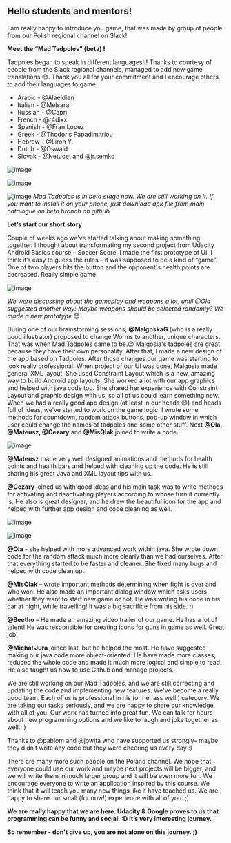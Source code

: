 <h2>Hello students and mentors!</h2>

I am really happy to introduce you game, that was made by group of people from our Polish regional channel on Slack!

**Meet the “Mad Tadpoles” (beta) !**

Tadpoles began to speak in different languages!!!
Thanks to courtesy of people from the Slack regional channels, managed to add new game translations 😊. Thank you all for your commitment and I encourage others to add their languages to game

- Arabic - @Alaeldien
- Italian - @Melsara
- Russian - @Capri
- French - @r4dixx
- Spanish - @Fran López
- Greek - @Thodoris Papadimitriou
- Hebrew - @Liron Y.
- Dutch - @Oswald
- Slovak - @Netucet and @jr.semko



![image](https://user-images.githubusercontent.com/33101796/34072829-987035c6-e28e-11e7-8485-9688fb0b9527.png)

[![image](https://user-images.githubusercontent.com/33101796/34073036-86368a42-e291-11e7-8465-b76ba4131eaf.png)](https://www.youtube.com/watch?v=Ii1YuBTzZC4)

![image](https://user-images.githubusercontent.com/33101796/34072837-ce529ce2-e28e-11e7-822f-e70d1b60bad7.png)
*Mad Tadpoles is in beta stage now. We are still working on it. If you want to install it on your phone, just download apk file from main catalogue on beta branch on github*

**Let’s start our short story**

Couple of weeks ago we’ve started talking about making something together. I thought about transformating my second project from Udacity Android Basics course – Soccer Score. I made the first prototype of UI.
I think it’s easy to guess the rules – it was supposed to be a kind of “game”. One of two players hits the button and the opponent's health points are decreased. Really simple game.

![image](https://user-images.githubusercontent.com/33101796/34072850-ed0c9b4c-e28e-11e7-82e1-f4138078cfb7.png)

*We were discussing about the gameplay and weapons a lot, until @Ola suggested another way: Maybe weapons should be selected randomly? We made a new prototype* 😊

During one of our brainstorming sessions, **@MalgoskaG** (who is a really good illustrator) proposed to change Worms to another, unique characters. That was when Mad Tadpoles came to be.😊 Malgosia's tadpoles are great because they have their own personality.
After that, I made a new design of the app based on Tadpoles. After those changes our game was starting to look really professional.
When project of our UI was done, Malgosia made general XML layout. She used Constraint Layout which is a new, amazing way to build Android app layouts. She worked a lot with our app graphics and helped with java code too. She shared her experience with Constraint Layout and graphic design with us, so all of us could learn something new. When we had a really good app design (at least in our heads 😊) and heads full of ideas, we’ve started to work on the game logic.
I wrote some methods for countdown, random attack buttons, pop-up window in which user could change the names of tadpoles and some other stuff. Next **@Ola, @Mateusz, @Cezary** and **@MisQlak** joined to write a code.

![image](https://user-images.githubusercontent.com/33101796/34072858-0d318158-e28f-11e7-843b-679a344fe310.png)

**@Mateusz** made very well designed animations and methods for health points and health bars and helped with cleaning up the code. He is still sharing his great Java and XML layout tips with us.

**@Cezary** joined us with good ideas and his main task was to write methods for activating and deactivating players according to whose turn it currently is. He also is great designer, and he drew the beautiful icon for the app and helped with further app design and code cleaning as well.

![image](https://user-images.githubusercontent.com/33101796/34072865-23093926-e28f-11e7-888f-d4118d44426a.png)

![image](https://user-images.githubusercontent.com/33101796/34072867-37f404e2-e28f-11e7-8d1b-599f0611293a.png)

**@Ola** - she helped with more advanced work within java. She wrote down code for the random attack much more clearly than we had ourselves. After that everything started to be faster and cleaner. She fixed many bugs and helped with code clean up.

**@MisQlak** – wrote important methods determining when fight is over and who won. He also made an important dialog window which asks users whether they want to start new game or not. He was writing his code in his car at night, while travelling! It was a big sacrifice from his side. :)

**@Beetho** – He made an amazing video trailer of our game. He has a lot of talent! He was responsible for creating icons for guns in game as well. Great job!

**@Michał Jura** joined last, but he helped the most. He have suggested making our java code more object-oriented. He have made more classes, reduced the whole code and made it much more logical and simple to read. He also taught us how to use Github and manage projects.
 

We are still working on our Mad Tadpoles, and we are still correcting and updating the code and implementing new features. We've become a really good team. Each of us is professional in his (or her ass well!) category. We are taking our tasks seriously, and we are happy to share our knowledge with all of you.
Our work has turned into great fun. We can talk for hours about new programming options and we like to laugh and joke together as well.; )

Thanks to @pablom and @jowita who have supported us strongly– maybe they didn’t write any code but they were cheering us every day :)

There are many more such people on the Poland channel. 
We hope that everyone could use our work and maybe next projects will be bigger, and we will write them in much larger group and it will be even more fun.
We encourage everyone to write an application inspired by this course. We think that it will teach you many new things like it have teached us. We are happy to share our small (for now!) experience with all of you. ;)

**We are really happy that we are here. Udacity & Google proves to us that programming can be funny and social. :D It’s very interesting journey.**

**So remember - don't give up, you are not alone on this journey. ;)**


